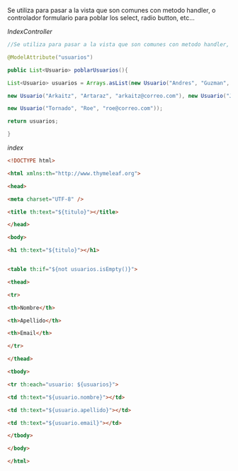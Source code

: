 Se utiliza para pasar a la vista que son comunes con metodo handler, o controlador formulario para poblar los select, radio button, etc...

*IndexController*
```java
//Se utiliza para pasar a la vista que son comunes con metodo handler, o controlador formulario para poblar los select, radio button, etc...

@ModelAttribute("usuarios")

public List<Usuario> poblarUsuarios(){

List<Usuario> usuarios = Arrays.asList(new Usuario("Andres", "Guzman", "andres@correo.com"),

new Usuario("Arkaitz", "Artaraz", "arkaitz@correo.com"), new Usuario("Jane", "Doe", "jane@correo.com"),

new Usuario("Tornado", "Roe", "roe@correo.com"));

return usuarios;

}
```

*index*
```html
<!DOCTYPE html>

<html xmlns:th="http://www.thymeleaf.org">

<head>

<meta charset="UTF-8" />

<title th:text="${titulo}"></title>

</head>

<body>

<h1 th:text="${titulo}"></h1>


<table th:if="${not usuarios.isEmpty()}">

<thead>

<tr>

<th>Nombre</th>

<th>Apellido</th>

<th>Email</th>

</tr>

</thead>

<tbody>

<tr th:each="usuario: ${usuarios}">

<td th:text="${usuario.nombre}"></td>

<td th:text="${usuario.apellido}"></td>

<td th:text="${usuario.email}"></td>

</tbody>

</body>

</html>
```

